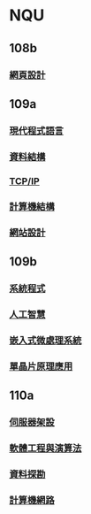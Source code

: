 # NQU
## 108b
### [網頁設計](https://github.com/cycyucheng1010/wp108b)
## 109a
### [現代程式語言](https://github.com/cycyucheng1010/NQU/tree/main/python)
### [資料結構](https://github.com/cycyucheng1010/NQU/tree/main/DT)
### [TCP/IP](https://github.com/cycyucheng1010/NQU/tree/main/TCPIP) 
### [計算機結構](https://github.com/cycyucheng1010/co109a)
### [網站設計](https://github.com/cycyucheng1010/ws109a)
## 109b
### [系統程式](https://github.com/cycyucheng1010/sp109b)
### [人工智慧](https://github.com/cycyucheng1010/ai109b)
### [嵌入式微處理系統](https://github.com/cycyucheng1010/NQU/blob/main/es109b.md)
### [單晶片原理應用](https://github.com/cycyucheng1010/NQU/blob/main/sc109b.md)
## 110a
### [伺服器架設](https://github.com/cycyucheng1010/server_setup_and_maintenance-)
### [軟體工程與演算法](https://github.com/cycyucheng1010/sa110a)
### [資料探勘](https://github.com/cycyucheng1010/NQU/tree/main/data_mining)
### [計算機網路](https://github.com/cycyucheng1010/computer_network)
